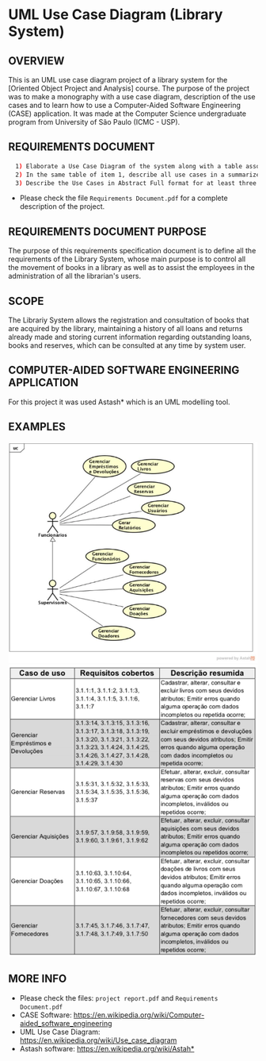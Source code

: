 # UML Use Case Diagram (Library System)

OVERVIEW
--------------------------------------------------
This is an UML use case diagram project of a library system for the [Oriented Object Project and Analysis] course. The purpose of the project was to make a monography with a use case diagram, description of the use cases and to learn how to use a Computer-Aided Software Engineering (CASE) application. It was made at the Computer Science undergraduate program from University of São Paulo (ICMC - USP).

REQUIREMENTS DOCUMENT
--------------------------------------------------
```bash
  1) Elaborate a Use Case Diagram of the system along with a table associating the use cases with the respective requirements covered.
  2) In the same table of item 1, describe all use cases in a summarized way.
  3) Describe the Use Cases in Abstract Full format for at least three use cases.
```
* Please check the file `Requirements Document.pdf` for a complete description of the project.

REQUIREMENTS DOCUMENT PURPOSE
--------------------------------------------------
The purpose of this requirements specification document is to define all the requirements of the Library System, whose main purpose is to control all the movement of books in a library as well as to assist the employees in the administration of all the librarian's users.

SCOPE
--------------------------------------------------
The Librariy System allows the registration and consultation of books that are acquired by the library, maintaining a history of all loans and returns already made and storing current information regarding outstanding loans, books and reserves, which can be consulted at any time by system user.

COMPUTER-AIDED SOFTWARE ENGINEERING APPLICATION
--------------------------------------------------
For this project it was used Astash* which is an UML modelling tool.

EXAMPLES
--------------------------------------------------
![Screenshot 1](img/img1.png)
![Screenshot 2](img/img2.png)

MORE INFO
--------------------------------------------------
* Please check the files: `project report.pdf` and `Requirements Document.pdf`
* CASE Software: <https://en.wikipedia.org/wiki/Computer-aided_software_engineering>
* UML Use Case Diagram: <https://en.wikipedia.org/wiki/Use_case_diagram>
* Astash software: <https://en.wikipedia.org/wiki/Astah*>
